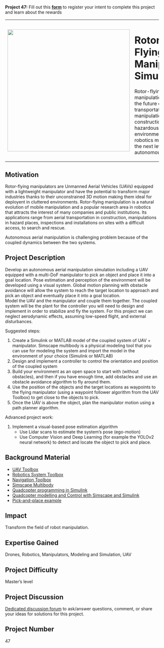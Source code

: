 **Project 47:** Fill out this <strong>[form](https://forms.office.com/Pages/ResponsePage.aspx?id=ETrdmUhDaESb3eUHKx3B5lOTzSa_A6lPqq2LJKzvpM5UMTBZRkc4UTRETjFERVRDWllQRE40OUFSQS4u)</strong> to  register your intent to complete this project and learn about the rewards

<table>
<td><img src="/images/uav.png"  width=400 /></td>
<td><p><h1>Rotor-Flying Manipulator Simulation</h1></p>
<p>Rotor-flying manipulation will change the future of aerial transportation and manipulation in construction and hazardous environments. Take robotics manipulation to the next level with an autonomous UAV</p>
</table>

## Motivation

Rotor-flying manipulators are Unmanned Aerial Vehicles (UAVs) equipped
with a lightweight manipulator and have the potential to transform major
industries thanks to their unconstrained 3D motion making them ideal for deployent
in cluttered environments. Rotor-flying manipulation is a natural evolution
of mobile manipulation and a popular research area in robotics that
attracts the interest of many companies and public institutions. Its
applications range from aerial transportation in construction,
manipulations in hazard places, inspections and installations on sites
with a difficult access, to search and rescue.

Autonomous aerial manipulation is challenging problem because of the
coupled dynamics between the two systems.

## Project Description

Develop an autonomous aerial manipulation simulation including a UAV equipped with a multi-DoF manipulator to pick an object and place it into a goal location. Pose estimation and perception of the environment will be developed using a visual system. Global motion planning with obstacle avoidance will allow the system to reach the target location to approach and pick an object and eventually place it into a goal location.  
Model the UAV and the manipulator and couple them together. The coupled system will be the plant for the controller you will need to design and implement in order to stabilize and fly the system.
For this project we can neglect aerodynamic effects, assuming low-speed flight, and external disturbances. 

Suggested steps:

1.	Create a Simulink or MATLAB model of the coupled system of UAV + manipulator. Simscape multibody is a physical modeling tool that you can use for modeling the system and import the model in the environment of your choice (Simulink or MATLAB)
2.	Design and implement a controller to control the orientation and position of the coupled system 
3.	Build your environment as an open space to start with (without obstacles), and then if you have enough time, add obstacles and use an obstacle avoidance algorithm to fly around them.
4.	Use the position of the objects and the target locations as waypoints to the flying manipulator (using a waypoint follower algorithm from the UAV Toolbox) to get close to the objects to pick.
5.	Once the UAV is above the object, plan the manipulator motion using a path planner algorithm.

Advanced project work:

1. Implement a visual-based pose estimation algorithm
    -   Use Lidar scans to estimate the system’s pose (ego-motion) 
    -	Use Computer Vision and Deep Learning (for example the YOLOv2 neural network) to detect and locate the object to pick and place.


## Background Material

- [UAV Toolbox](https://www.mathworks.com/products/uav.html)
- [Robotics System Toolbox](https://www.mathworks.com/products/robotics.html)
- [Navigation Toolbox](https://www.mathworks.com/help/nav/getting-started-with-navigation-toolbox.html)
- [Simscape Multibody](https://www.mathworks.com/products/simmechanics.html)
- [Quadcopter programming in Simulink](https://www.mathworks.com/videos/programming-drones-with-simulink-1513024653640.html)
- [Quadcopter modelling and Control with Simscape and Simulink](https://www.mathworks.com/matlabcentral/fileexchange/44902-quadrotor-modelling-and-control-with-simmechanics?s_tid=srchtitle) 
- [Pick-and-place example](https://www.mathworks.com/help/robotics/examples/pick-and-place-workflow-using-stateflow.html)

## Impact

Transform the field of robot manipulation.

## Expertise Gained

Drones, Robotics, Manipulators, Modeling and Simulation, UAV

## Project Difficulty

Master’s level

## Project Discussion

[Dedicated discussion forum](https://github.com/mathworks/MathWorks-Excellence-in-Innovation/discussions/12) to ask/answer questions, comment, or share your ideas for solutions for this project.

## Project Number

47

